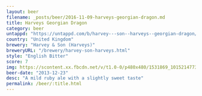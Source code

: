 ```yaml
---
layout: beer
filename: _posts/beer/2016-11-09-harveys-georgian-dragon.md
title: Harveys Georgian Dragon
category: beer
untappd: "https://untappd.com/b/harvey---son--harveys--georgian-dragon/18088"
country: "United Kingdom"
brewery: "Harvey & Son (Harveys)"
breweryURL: "/brewery/harvey-son-harveys.html"
style: "English Bitter"
score: 7
img: https://scontent.xx.fbcdn.net/v/t1.0-0/p480x480/1531869_10152147736428745_246396192_n.jpg?oh=8bb1c4e1d2674f31f57c4483654c5494&oe=5988D0D8
beer-date: "2013-12-23"
desc: "A mild ruby ale with a slightly sweet taste"
permalink: /beer/:title.html
---
```

